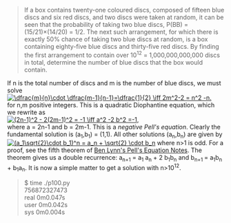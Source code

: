 >If a box contains twenty-one coloured discs, composed of fifteen blue discs and six red discs, and two discs were taken at random, it can be seen that the probability of taking two blue discs, P(BB) = (15/21)×(14/20) = 1/2.
>The next such arrangement, for which there is exactly 50% chance of taking two blue discs at random, is a box containing eighty-five blue discs and thirty-five red discs.
>By finding the first arrangement to contain over 10<sup>12</sup> = 1,000,000,000,000 discs in total, determine the number of blue discs that the box would contain.

If n is the total number of discs and m is the number of blue discs, we must solve 
<a href="https://www.codecogs.com/eqnedit.php?latex=\dfrac{m}{n}\cdot&space;\dfrac{m-1}{n-1}=\dfrac{1}{2}&space;\iff&space;2m^2-2&space;=&space;n^2&space;-n" target="_blank"><img src="https://latex.codecogs.com/gif.latex?\dfrac{m}{n}\cdot&space;\dfrac{m-1}{n-1}=\dfrac{1}{2}&space;\iff&space;2m^2-2&space;=&space;n^2&space;-n" title="\dfrac{m}{n}\cdot \dfrac{m-1}{n-1}=\dfrac{1}{2} \iff 2m^2-2 = n^2 -n." /></a> <br>
for n,m positive integers.
This is a quadratic Diophantine equation, which we rewrite as <br>
<a href="https://www.codecogs.com/eqnedit.php?latex=(2n-1)^2&space;-&space;2(2m-1)^2&space;=&space;-1&space;\iff&space;a^2&space;-2&space;b^2&space;=-1," target="_blank"><img src="https://latex.codecogs.com/gif.latex?(2n-1)^2&space;-&space;2(2m-1)^2&space;=&space;-1&space;\iff&space;a^2&space;-2&space;b^2&space;=-1," title="(2n-1)^2 - 2(2m-1)^2 = -1 \iff a^2 -2 b^2 =-1," /></a> <br>
where a = 2n-1 and b = 2m-1. This is a *negative Pell's equation*. Clearly the fundamental solution is (a<sub>1</sub>,b<sub>1</sub>) = (1,1). All other solutions (a<sub>n</sub>,b<sub>n</sub>) are given by
<a href="https://www.codecogs.com/eqnedit.php?latex=(a_1&plus;\sqrt{2}\cdot&space;b_1)^n&space;=&space;a_n&space;&plus;&space;\sqrt{2}&space;\cdot&space;b_n" target="_blank"><img src="https://latex.codecogs.com/gif.latex?(a_1&plus;\sqrt{2}\cdot&space;b_1)^n&space;=&space;a_n&space;&plus;&space;\sqrt{2}&space;\cdot&space;b_n" title="(a_1\sqrt{2}\cdot b_1)^n = a_n + \sqrt{2} \cdot b_n" /></a>
where n>1 is odd. For a proof, see the fifth theorem of [Ben Lynn's Pell's Equation Notes](https://crypto.stanford.edu/pbc/notes/contfrac/pell.html). The theorem gives us a double recurrence: a<sub>n+1</sub> = a<sub>1</sub> a<sub>n</sub> + 2 b<sub>1</sub>b<sub>n</sub> and b<sub>n+1 </sub> = a<sub>1</sub>b<sub>n</sub> + b<sub>1</sub>a<sub>n</sub>. It is now a simple matter to get a solution with n>10<sup>12</sup>.

>$ time ./p100.py <br>
>756872327473 <br>
>real	0m0.047s <br>
>user	0m0.042s <br>
>sys	0m0.004s <br>



